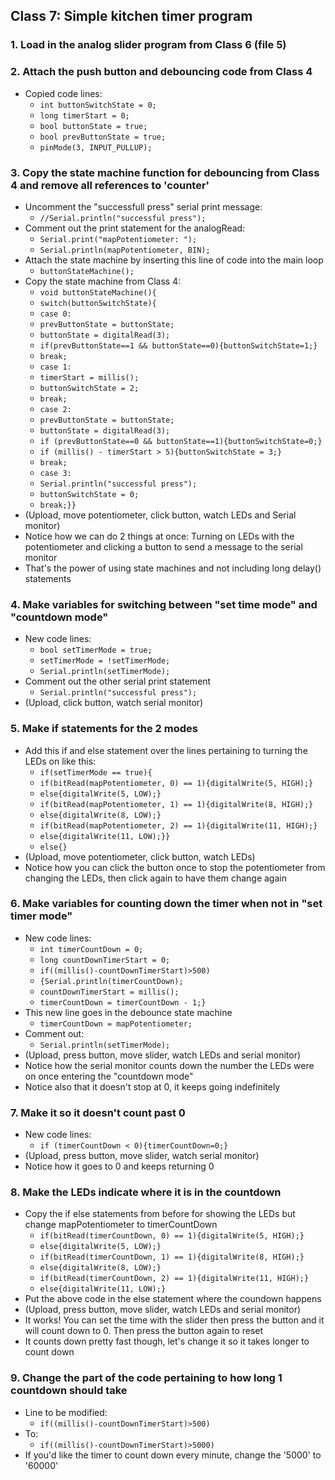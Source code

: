 ## Class 7: Simple kitchen timer program
### 1. Load in the analog slider program from Class 6 (file 5)

### 2. Attach the push button and debouncing code from Class 4
- Copied code lines:
  - `int buttonSwitchState = 0;`
  - `long timerStart = 0;`
  - `bool buttonState = true;`
  - `bool prevButtonState = true;`
  - `pinMode(3, INPUT_PULLUP);`

### 3. Copy the state machine function for debouncing from Class 4 and remove all references to 'counter'
- Uncomment the "successfull press" serial print message:
  - `//Serial.println("successful press");`
- Comment out the print statement for the analogRead:
  - `Serial.print("mapPotentiometer: ");`
  - `Serial.println(mapPotentiometer, BIN);`
- Attach the state machine by inserting this line of code into the main loop
  - `buttonStateMachine();`
- Copy the state machine from Class 4:
  - `void buttonStateMachine(){`
  - `switch(buttonSwitchState){`
  - `case 0:`
  - `prevButtonState = buttonState;`
  - `buttonState = digitalRead(3);`
  - `if(prevButtonState==1 && buttonState==0){buttonSwitchState=1;}`
  - `break;`
  - `case 1:`
  - `timerStart = millis();`
  - `buttonSwitchState = 2;`
  - `break;`
  - `case 2:`
  - `prevButtonState = buttonState;`
  - `buttonState = digitalRead(3);`
  - `if (prevButtonState==0 && buttonState==1){buttonSwitchState=0;}`
  - `if (millis() - timerStart > 5){buttonSwitchState = 3;}`
  - `break;`
  - `case 3:`
  - `Serial.println("successful press");`
  - `buttonSwitchState = 0;`
  - `break;}}`
- (Upload, move potentiometer, click button, watch LEDs and Serial monitor)
- Notice how we can do 2 things at once: Turning on LEDs with the potentiometer and clicking a button to send a message to the serial monitor
- That's the power of using state machines and not including long delay() statements
### 4. Make variables for switching between "set time mode" and "countdown mode"
- New code lines:
  - `bool setTimerMode = true;`
  - `setTimerMode = !setTimerMode;`
  - `Serial.println(setTimerMode);`
- Comment out the other serial print statement
  - `Serial.println("successful press");`
- (Upload, click button, watch serial monitor)
### 5. Make if statements for the 2 modes
- Add this if and else statement over the lines pertaining to turning the LEDs on like this:
  - `if(setTimerMode == true){`
  - `if(bitRead(mapPotentiometer, 0) == 1){digitalWrite(5, HIGH);}`
  - `else{digitalWrite(5, LOW);}`
  - `if(bitRead(mapPotentiometer, 1) == 1){digitalWrite(8, HIGH);}`
  - `else{digitalWrite(8, LOW);}`
  - `if(bitRead(mapPotentiometer, 2) == 1){digitalWrite(11, HIGH);}`
  - `else{digitalWrite(11, LOW);}}`
  - `else{}`
- (Upload, move potentiometer, click button, watch LEDs)
- Notice how you can click the button once to stop the potentiometer from changing the LEDs, then click again to have them change again
### 6. Make variables for counting down the timer when not in "set timer mode"
- New code lines:
  - `int timerCountDown = 0;`
  - `long countDownTimerStart = 0;`
  - `if((millis()-countDownTimerStart)>500)`
  - `{Serial.println(timerCountDown);`
  - `countDownTimerStart = millis();`
  - `timerCountDown = timerCountDown - 1;}`
- This new line goes in the debounce state machine
  - `timerCountDown = mapPotentiometer;`
- Comment out:
  - `Serial.println(setTimerMode);`
- (Upload, press button, move slider, watch LEDs and serial monitor)
- Notice how the serial monitor counts down the number the LEDs were on once entering the "countdown mode"
- Notice also that it doesn't stop at 0, it keeps going indefinitely
### 7. Make it so it doesn't count past 0
- New code lines:
  - `if (timerCountDown < 0){timerCountDown=0;}`
- (Upload, press button, move slider, watch serial monitor)
- Notice how it goes to 0 and keeps returning 0
### 8. Make the LEDs indicate where it is in the countdown
- Copy the if else statements from before for showing the LEDs but change mapPotentiometer to timerCountDown
  - `if(bitRead(timerCountDown, 0) == 1){digitalWrite(5, HIGH);}`
  - `else{digitalWrite(5, LOW);}`
  - `if(bitRead(timerCountDown, 1) == 1){digitalWrite(8, HIGH);}`
  - `else{digitalWrite(8, LOW);}`
  - `if(bitRead(timerCountDown, 2) == 1){digitalWrite(11, HIGH);}`
  - `else{digitalWrite(11, LOW);}`
- Put the above code in the else statement where the coundown happens
- (Upload, press button, move slider, watch LEDs and serial monitor)
- It works! You can set the time with the slider then press the button and it will count down to 0. Then press the button again to reset
- It counts down pretty fast though, let's change it so it takes longer to count down
### 9. Change the part of the code pertaining to how long 1 countdown should take
- Line to be modified:
  - `if((millis()-countDownTimerStart)>500)`
- To:
  - `if((millis()-countDownTimerStart)>5000)`
- If you'd like the timer to count down every minute, change the '5000' to '60000'

